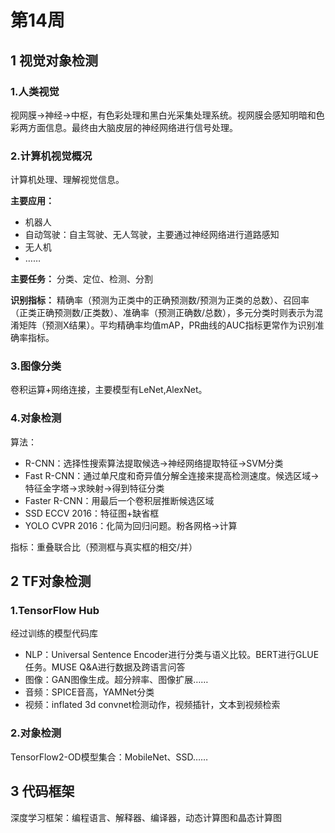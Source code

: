 # 第14周

## 1 视觉对象检测

### 1.人类视觉

视网膜->神经->中枢，有色彩处理和黑白光采集处理系统。视网膜会感知明暗和色彩两方面信息。最终由大脑皮层的神经网络进行信号处理。

### 2.计算机视觉概况

计算机处理、理解视觉信息。

**主要应用：**
- 机器人
- 自动驾驶：自主驾驶、无人驾驶，主要通过神经网络进行道路感知
- 无人机
- ……

**主要任务：** 分类、定位、检测、分割

**识别指标：** 精确率（预测为正类中的正确预测数/预测为正类的总数）、召回率（正类正确预测数/正类数）、准确率（预测正确数/总数），多元分类时则表示为混淆矩阵（预测X结果）。平均精确率均值mAP，PR曲线的AUC指标更常作为识别准确率指标。

### 3.图像分类

卷积运算+网络连接，主要模型有LeNet,AlexNet。

### 4.对象检测

算法：
- R-CNN：选择性搜索算法提取候选->神经网络提取特征->SVM分类
- Fast R-CNN：通过单尺度和奇异值分解全连接来提高检测速度。候选区域->特征金字塔->求映射->得到特征分类
- Faster R-CNN：用最后一个卷积层推断候选区域
- SSD ECCV 2016：特征图+缺省框
- YOLO CVPR 2016：化简为回归问题。粉各网格->计算

指标：重叠联合比（预测框与真实框的相交/并）

## 2 TF对象检测

### 1.TensorFlow Hub

经过训练的模型代码库

- NLP：Universal Sentence Encoder进行分类与语义比较。BERT进行GLUE任务。MUSE Q&A进行数据及跨语言问答
- 图像：GAN图像生成。超分辨率、图像扩展……
- 音频：SPICE音高，YAMNet分类
- 视频：inflated 3d convnet检测动作，视频插针，文本到视频检索

### 2.对象检测

TensorFlow2-OD模型集合：MobileNet、SSD……

## 3 代码框架

深度学习框架：编程语言、解释器、编译器，动态计算图和晶态计算图